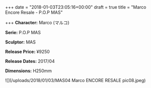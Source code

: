 +++
date = "2018-01-03T23:05:16+00:00"
draft = true
title = "Marco Encore Resale - P.O.P MAS"

+++
**Character:** Marco (マルコ)

**Serie:** P.O.P MAS

**Sculptor:** MAS

**Release Price:** ¥9250

**Release Dates:** 2017/04

**Dimensions:** H250mm

![](/uploads/2018/01/03/MAS04 Marco ENCORE RESALE pic08.jpeg)